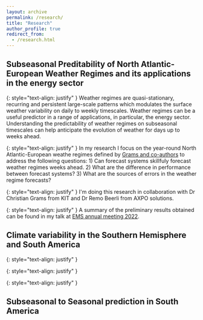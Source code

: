 ```yaml
---
layout: archive
permalink: /research/
title: "Research"
author_profile: true
redirect_from: 
  - /research.html
---
```

## Subseasonal Preditability of North Atlantic-European Weather Regimes and its applications in the energy sector

{: style="text-align: justify" }
Weather regimes are quasi-stationary, recurring and persistent large-scale patterns which modulates the surface weather variability on daily to weekly timescales. Weather regimes can be a useful predictor in a range of applications, in particular, the energy sector. Understanding the predictability of weather regimes on subseasonal timescales can help anticipate the evolution of weather for days up to weeks ahead.

{: style="text-align: justify" }
In my research I focus on the year-round North Atlantic-European weathe regimes defined by [Grams and co-authors](https://www.nature.com/articles/nclimate3338) to address the following questions: 1) Can forecast systems skillfuly forecast weather regimes weeks ahead. 2) What are the difference in performance between forecast systems? 3) What are the sources of errors in the weather regime forecasts?

 
{: style="text-align: justify" }
I'm doing this research in collaboration with Dr Christian Grams from KIT and Dr Remo Beerli from AXPO solutions.

{: style="text-align: justify" }
A summary of the preliminary results obtained can be found in my talk at [EMS annual meeting 2022](https://meetingorganizer.copernicus.org/EMS2022/EMS2022-156.html).


## Climate variability in the Southern Hemisphere and South America

{: style="text-align: justify" }

{: style="text-align: justify" }

{: style="text-align: justify" }

## Subseasonal to Seasonal prediction in South America

